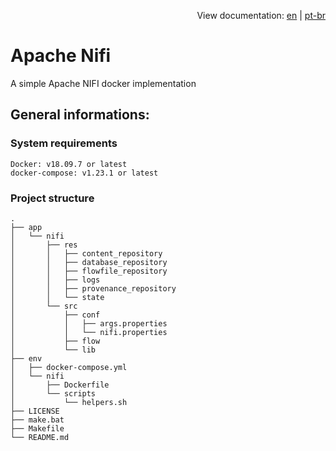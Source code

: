 <p style="text-align: right">
    View documentation: <a href="docs/en/main.md">en</a> | <a href="docs/pt-br/main.md">pt-br</a>
</p>

# Apache Nifi
A simple Apache NIFI docker implementation

## General informations:

### System requirements
```
Docker: v18.09.7 or latest
docker-compose: v1.23.1 or latest
```

### Project structure
```
.
├── app
│   └── nifi
│       ├── res
│       │   ├── content_repository
│       │   ├── database_repository
│       │   ├── flowfile_repository
│       │   ├── logs
│       │   ├── provenance_repository
│       │   └── state
│       └── src
│           ├── conf
│           │   ├── args.properties
│           │   └── nifi.properties
│           ├── flow
│           └── lib
├── env
│   ├── docker-compose.yml
│   └── nifi
│       ├── Dockerfile
│       └── scripts
│           └── helpers.sh
├── LICENSE
├── make.bat
├── Makefile
└── README.md
```
